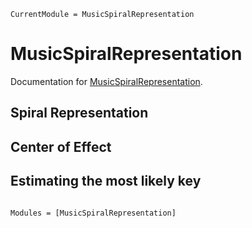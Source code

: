 ```@meta
CurrentModule = MusicSpiralRepresentation
```

# MusicSpiralRepresentation

Documentation for [MusicSpiralRepresentation](https://github.com/spiralizing/MusicSpiralRepresentation.jl).

## Spiral Representation

## Center of Effect

## Estimating the most likely key

```@index
```

```@autodocs
Modules = [MusicSpiralRepresentation]
```
